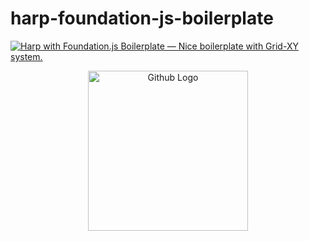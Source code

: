 # harp-foundation-js-boilerplate


[![Harp with Foundation.js Boilerplate — Nice boilerplate with Grid-XY system.]()](https://foundation.zurb.com/sites/docs/xy-grid.html)

<p align="center">
  <img src="https://foundation.zurb.com/assets/img/learn/features/svgs/code-reduction-01.svg" width="256" title="Github Logo">
</p>